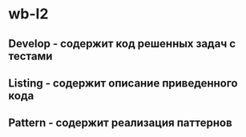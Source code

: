 # wb-l2

## Develop - содержит код решенных задач с тестами
## Listing - содержит описание приведенного кода
## Pattern - содержит реализация паттернов
